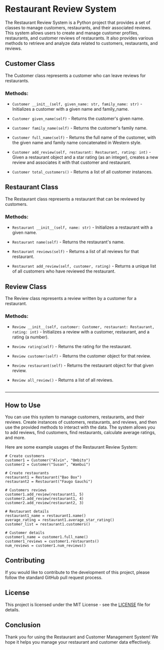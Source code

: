 # Restaurant Review System

The Restaurant Review System is a Python project that provides a set of classes to manage customers, restaurants, and their associated reviews. This system allows users to create and manage customer profiles, restaurants, and customer reviews of restaurants. It also provides various methods to retrieve and analyze data related to customers, restaurants, and reviews.



## Customer Class

The Customer class represents a customer who can leave reviews for restaurants.

### Methods:

- `Customer __init__(self, given_name: str, family_name: str)` - Initializes a customer with a given name and family_name.

- `Customer given_name(self)` - Returns the customer's given name.

- `Customer family_name(self)` - Returns the customer's family name.

- `Customer full_name(self)` - Returns the full name of the customer, with the given name and family name concatenated in Western style.

- `Customer add_review(self, restaurant: Restaurant, rating: int)` - Given a restaurant object and a star rating (as an integer), creates a new review and associates it with that customer and restaurant.
  
- `Customer total_customers()` - Returns a list of all customer instances.

<!-- - `Customer restaurants(self)` - Returns a unique list of all restaurants that the customer has reviewed. -->

<!-- - `Customer num_reviews(self)` - Returns the total number of reviews that a customer has authored.

- `Customer find_by_name(cls, name: str)` - Class method: Given a string of a full name, returns the first customer whose full name matches.

- `Customer find_all_by_given_name(cls, name: str)` - Class method: Given a string of a given name, returns a list containing all customers with that given name. -->


  


## Restaurant Class

The Restaurant class represents a restaurant that can be reviewed by customers.

### Methods:

- `Restaurant __init__(self, name: str)` - Initializes a restaurant with a given name.

- `Restaurant name(self)` - Returns the restaurant's name.

- `Restaurant reviews(self)` - Returns a list of all reviews for that restaurant.

- `Restaurant add_review(self, customer, rating)` - Returns a unique list of all customers who have reviewed the restaurant.



## Review Class

The Review class represents a review written by a customer for a restaurant.

### Methods:

- `Review __init__(self, customer: Customer, restaurant: Restaurant, rating: int)` - Initializes a review with a customer, restaurant, and a rating (a number).

- `Review rating(self)` - Returns the rating for the restaurant.

- `Review customer(self)` - Returns the customer object for that review.

- `Review restaurant(self)` - Returns the restaurant object for that given review.

- `Review all_review()` - Returns a list of all reviews.
  <br><br>

---

## How to Use

You can use this system to manage customers, restaurants, and their reviews. Create instances of customers, restaurants, and reviews, and then use the provided methods to interact with the data. The system allows you to add reviews, find customers, find restaurants, calculate average ratings, and more.

Here are some example usages of the Restaurant Review System:

```
# Create customers
customer1 = Customer("Alvin", "Ombito")
customer2 = Customer("Susan", "Wambui")

# Create restaurants
restaurant1 = Restaurant("Bao Box")
restaurant2 = Restaurant("Faugo Gauchi")

# Customers reviews
customer1.add_review(restaurant1, 5)
customer2.add_review(restaurant1, 4)
customer2.add_review(restaurant2, 3)

# Restaurant details
restaurant1_name = restaurant1.name()
average_rating = restaurant1.average_star_rating()
customer_list = restaurant1.customers()

# Customer details
customer1_name = customer1.full_name()
customer1_reviews = customer1.restaurants()
num_reviews = customer1.num_reviews()
```


## Contributing

If you would like to contribute to the development of this project, please follow the standard GitHub pull request process.


## License

This project is licensed under the MIT License - see the [LICENSE](LICENSE) file for details.


## Conclusion

Thank you for using the Restaurant and Customer Management System! We hope it helps you manage your restaurant and customer data effectively.